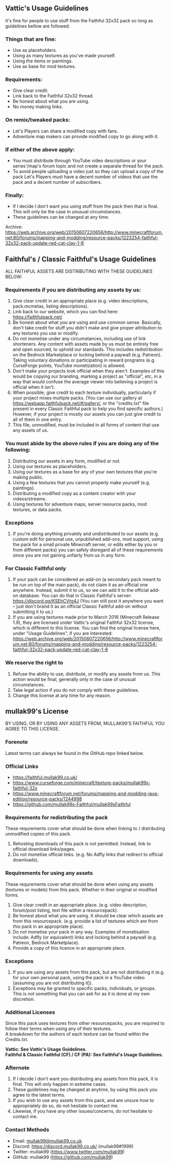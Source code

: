 ## Vattic's Usage Guidelines
It's fine for people to use stuff from the Faithful 32x32 pack so long as guidelines bellow are followed.  

### Things that are fine:  
- Use as placeholders.  
- Using as many textures as you've made yourself.  
- Using the items or paintings.  
- Use as base for mod textures.  

### Requirements:  
- Give clear credit.  
- Link back to the Faithful 32x32 thread.  
- Be honest about what you are using.  
- No money making links.  

### On remix/tweaked packs:  
- Let's Players can share a modified copy with fans.  
- Adventure map makers can provide modified copy to go along with it.  

### If either of the above apply:  
- You must distribute through YouTube video descriptions or your series'/map's forum topic and not create a separate thread for the pack.  
- To avoid people uploading a video just so they can upload a copy of the pack Let's Players must have a decent number of videos that use the pack and a decent number of subscribers.  

### Finally:
- If I decide I don't want you using stuff from the pack then that is final. This will only be the case in unusual circumstances.  
- These guidelines can be changed at any time.  

Archive: https://web.archive.org/web/20150607220656/http://www.minecraftforum.net:80/forums/mapping-and-modding/resource-packs/1223254-faithful-32x32-pack-update-red-cat-clay-1-8


## Faithful's / Classic Faithful's Usage Guidelines
ALL FAITHFUL ASSETS ARE DISTRIBUTING WITH THESE GUIDELINES BELOW:

### Requirements if you are distributing any assets by us:
1. Give clear credit in an appropriate place (e.g. video descriptions, pack.mcmetas, listing descriptions).
2. Link back to our website, which you can find here: https://faithfulpack.net/
3. Be honest about what you are using and use common sense. Basically, don't take credit for stuff you didn't make and give proper attribution to any textures you use or modify.
4. Do not monetise under any circumstances, including use of link shorteners. Any content with assets made by us must be entirely free and open sourced, to uphold our standards. This includes redistribution on the Bedrock Marketplace or locking behind a paywall (e.g. Patreon). Taking voluntary donations or participating in reward programs (e.g. CurseForge points, YouTube monetization) is allowed.
5. Don't make your projects look official when they aren't. Examples of this would be copying our branding, marking a project as "official", etc, in a way that would confuse the average viewer into believing a project is official when it isn't.
6. When possible, give credit to each texture individually, particularly if your project mixes multiple packs. (You can use our gallery at https://webapp.faithfulpack.net/#/gallery/, or the "credits.txt" file present in every Classic Faithful pack to help you find specific authors.) However, if your project is mostly our assets you can just give credit to all of them in one entry.
7. This file, unmodified, must be included in all forms of content that use any assets of us.

### You must abide by the above rules if you are doing any of the following:
1. Distributing our assets in any form, modified or not.
2. Using our textures as placeholders.
3. Using our textures as a base for any of your own textures that you're making public.
4. Using a few textures that you cannot properly make yourself (e.g. paintings).
5. Distributing a modified copy as a content creator with your videos/streams.
6. Using textures for adventure maps, server resource packs, mod textures, or data packs.

### Exceptions
1. If you're doing anything privately and undistributed to our assets (e.g. custom edit for personal use, unpublished add-ons, mod support, using the pack for a small private Minecraft server, or edits either by you or from different packs) you can safely disregard all of these requirements since you are not gaining unfairly from us in any form.

### For Classic Faithful only
1. If your pack can be considered an add-on (a secondary pack meant to be run on top of the main pack), do not claim it as an official one anywhere. Instead, submit it to us, so we can add it to the official add-on database. You can do that in Classic Faithful's server: https://discord.gg/KSEhCVtg4J (You can still post it anywhere you want – just don't brand it as an official Classic Faithful add-on without submitting it to us.)
2. If you are using textures made prior to March 2016 (Minecraft Release 1.9), they are licensed under Vattic's original Faithful 32x32 license, which is different to this license. You can find the original license here, under "Usage Guidelines", if you are interested: https://web.archive.org/web/20150607220656/http://www.minecraftforum.net:80/forums/mapping-and-modding/resource-packs/1223254-faithful-32x32-pack-update-red-cat-clay-1-8

### We reserve the right to
1. Refuse the ability to use, distribute, or modify any assets from us. This action would be final, generally only in the case of unusual circumstances.
2. Take legal action if you do not comply with these guidelines.
3. Change this license at any time for any reason.


## mullak99's License
BY USING, OR BY USING ANY ASSETS FROM, MULLAK99'S FAITHFUL YOU AGREE TO THIS LICENSE.  

### Forenote
Latest terms can always be found in the GitHub repo linked below.  

### Official Links
- https://faithful.mullak99.co.uk/  
- https://www.curseforge.com/minecraft/texture-packs/mullak99s-faithful-32x  
- https://www.minecraftforum.net/forums/mapping-and-modding-java-edition/resource-packs/1244998  
- https://github.com/mullak99s-Faithful/mullak99sFaithful  

### Requirements for redistributing the pack
These requrements cover what should be done when linking to / distributing unmodified copies of this pack.  

1) Rehosting downloads of this pack is not permitted. Instead, link to official download links/pages.  
2) Do not monetise official links. (e.g. No Adfly links that redirect to official downloads).  

### Requirements for using any assets
These requrements cover what should be done when using any assets (textures or models) from this pack. Whether in their original or modified forms.  

1) Give clear credit in an appropriate place. (e.g. video description, forum/post listing, text file within a resourcepack).  
2) Be honest about what you are using. It should be clear which assets are from this resourcepack. (e.g. provide a list of textures which are from this pack in an appropriate place).  
3) Do not monetise your pack in any way. Examples of monetisation include: Adfly (or equivalent) links and locking behind a paywall (e.g. Patreon, Bedrock Marketplace).  
4) Provide a copy of this licence in an appropriate place.  

### Exceptions
1) If you are using any assets from this pack, but are not distributing it (e.g. for your own personal pack, using the pack in a YouTube video [assuming you are not distributing it]).  
2) Exceptions may be granted to specific packs, individuals, or groups. This is not something that you can ask for as it is done at my own discretion.  

### Additional Licenses
Since this pack uses textures from other resourcepacks, you are required to follow their terms when using any of their textures.  
A breakdown for the authors of each texture can be found within the Credits.txt.  

**Vattic: See Vattic's Usage Guidelines.**  
**Faithful & Classic Faithful (CF) / CF (PA): See Faithful's Usage Guidelines.**  

### Afternote
1) If I decide I don't want you distributing any assets from this pack, it is final. This will only happen in extreme cases.  
2) These guidelines may be changed at anytime, by using this pack you agree to the latest terms.  
3) If you wish to use any assets from this pack, and are unsure how to appropriately do so, do not hesitate to contact me.  
4) Likewise, if you have any other issues/concerns, do not hesitate to contact me.  

### Contact Methods
- Email: mullak99@mullak99.co.uk
- Discord: https://discord.mullak99.co.uk/ (mullak99#1999)
- Twitter: mullak99 (https://www.twitter.com/mullak99)
- GitHub: mullak99 (https://github.com/mullak99)
